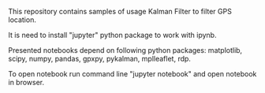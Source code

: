 This repository contains samples of usage Kalman Filter to filter GPS location.

It is need to install "jupyter" python package to work with ipynb.

Presented notebooks depend on following python packages: matplotlib, scipy, numpy, pandas, gpxpy, pykalman, mplleaflet, rdp.

To open notebook run command line "jupyter notebook" and open notebook in browser.